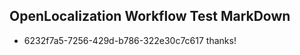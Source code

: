 ## OpenLocalization Workflow Test MarkDown
* 6232f7a5-7256-429d-b786-322e30c7c617 thanks!

<!--HONumber=Sep16_HO1-->



